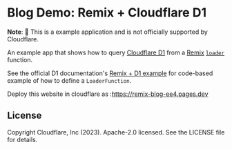 # Blog Demo: Remix + Cloudflare D1

**Note**: 🧪 This is a example application and is not officially supported by Cloudflare.

An example app that shows how to query [Cloudflare D1](https://developers.cloudflare.com/d1/) from a [Remix](https://remix.run/) [`loader`](https://remix.run/docs/en/main/guides/data-loading) function.

See the official D1 documentation's [Remix + D1 example](https://developers.cloudflare.com/d1/examples/d1-and-remix/) for code-based example of how to define a `LoaderFunction`.

Deploy this website in cloudflare  as :https://remix-blog-ee4.pages.dev

## License

Copyright Cloudflare, Inc (2023). Apache-2.0 licensed. See the LICENSE file for details.
